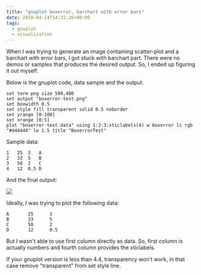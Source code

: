 ```yaml
---
title: "gnuplot boxerror, barchart with error bars"
date: 2010-04-14T14:31:26+00:00
tags:
  - gnuplot
  - visualization
---
```

When I was trying to generate an image containing scatter-plot and a barchart with error bars, I got stuck with barchart part. There were no demos or samples that produces the desired output. So, I ended up figuring it out myself.

Below is the gnuplot code, data sample and the output.

```gnuplot
set term png size 500,400
set output "boxerror-test.png"
set boxwidth 0.5
set style fill transparent solid 0.5 noborder
set yrange [0:100]
set xrange [0:5]
plot "boxerror-test.data" using 1:2:3:xticlabels(4) w boxerror lc rgb "#444444" lw 1.5 title "BoxerrorTest"
```

Sample data:

```
1	25	3	A
2	33	5	B
3	50	2	C
4	12	0.5	D
```

And the final output:

![](/img/boxerror-test.png)

Ideally, I was trying to plot the following data:

```
A       25      3
B       33      5
C       50      2
D       12      0.5
```

But I wasn't able to use first column directly as data. So, first column is actually numbers and fourth column provides the xticlabels.

If your gnuplot version is less than 4.4, transparency won't work, in that case remove "transparent" from set style line.

